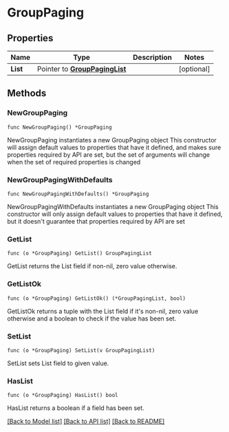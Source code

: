 # GroupPaging

## Properties

Name | Type | Description | Notes
------------ | ------------- | ------------- | -------------
**List** | Pointer to [**GroupPagingList**](GroupPagingList.md) |  | [optional] 

## Methods

### NewGroupPaging

`func NewGroupPaging() *GroupPaging`

NewGroupPaging instantiates a new GroupPaging object
This constructor will assign default values to properties that have it defined,
and makes sure properties required by API are set, but the set of arguments
will change when the set of required properties is changed

### NewGroupPagingWithDefaults

`func NewGroupPagingWithDefaults() *GroupPaging`

NewGroupPagingWithDefaults instantiates a new GroupPaging object
This constructor will only assign default values to properties that have it defined,
but it doesn't guarantee that properties required by API are set

### GetList

`func (o *GroupPaging) GetList() GroupPagingList`

GetList returns the List field if non-nil, zero value otherwise.

### GetListOk

`func (o *GroupPaging) GetListOk() (*GroupPagingList, bool)`

GetListOk returns a tuple with the List field if it's non-nil, zero value otherwise
and a boolean to check if the value has been set.

### SetList

`func (o *GroupPaging) SetList(v GroupPagingList)`

SetList sets List field to given value.

### HasList

`func (o *GroupPaging) HasList() bool`

HasList returns a boolean if a field has been set.


[[Back to Model list]](../README.md#documentation-for-models) [[Back to API list]](../README.md#documentation-for-api-endpoints) [[Back to README]](../README.md)



